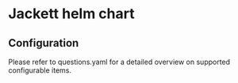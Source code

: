 # Jackett helm chart

## Configuration

Please refer to questions.yaml for a detailed overview on supported configurable items.

